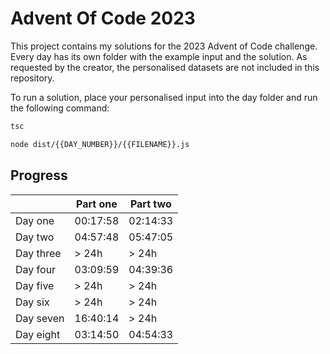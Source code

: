 # Advent Of Code 2023
This project contains my solutions for the 2023 Advent of Code challenge.
Every day has its own folder with the example input and the solution.
As requested by the creator, the personalised datasets are not included in this repository.

To run a solution, place your personalised input into the day folder and run the following command:
```bash
tsc
```
```bash
node dist/{{DAY_NUMBER}}/{{FILENAME}}.js
```

## Progress
|           | Part one | Part two |
|-----------|----------|----------|
| Day one   | 00:17:58 | 02:14:33 |
| Day two   | 04:57:48 | 05:47:05 |
| Day three | > 24h    | > 24h    |
| Day four  | 03:09:59 | 04:39:36 |
| Day five  | > 24h    | > 24h    |
| Day six   | > 24h    | > 24h    |
| Day seven | 16:40:14 | > 24h    |
| Day eight | 03:14:50 | 04:54:33 |
